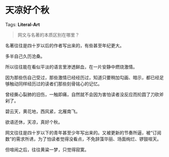 # 天凉好个秋

Tags: **Literal-Art**

> 网文与名著的本质区别在哪里？



名著往往是四十岁以后的作者写出来的，有些甚至年纪更大。

多半自己久历沧桑。

所以往往能在看似平淡的语言里渗透鲜血，在一片安静中燃烧激情。

因为那些伤自己受过，那些激情已经经历过，知道只要稍加勾画、暗示，都已经足够触动同样经历过的读者们那些刻骨铭心的记忆。

曾经撕心裂肺的旧伤，一触即痛，自然就不会因为害怕读者没反应而抡圆了刀砍斧剁了。

碧云天，黄花地，西风紧，北雁南飞。

欲语还休，天凉，真好个秋。

  


网文往往是四十岁以下的青年甚至少年写出来的。又被更新的节奏所逼，被“订阅数”的需求所诱，为了怕读者觉得没看点，不免辞藻华丽、场面绚烂、锣鼓喧天。

但喧闹之后，往往黄粱一梦，只觉得寂寞。



